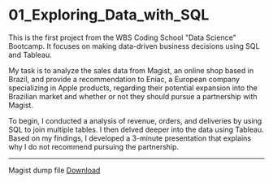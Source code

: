 # 01_Exploring_Data_with_SQL
This is the first project from the WBS Coding School "Data Science" Bootcamp. It focuses on making data-driven business decisions using SQL and Tableau. 

My task is to analyze the sales data from Magist, an online shop based in Brazil, and provide a recommendation to Eniac, a European company specializing in Apple products, regarding their potential expansion into the Brazilian market and whether or not they should pursue a partnership with Magist.

To begin, I conducted a  analysis of revenue, orders, and deliveries by using SQL to join multiple tables. I then delved deeper into the data using Tableau. Based on my findings, I developed a 3-minute presentation that explains why I do not recommend pursuing the partnership.


---

Magist dump file [Download](https://drive.google.com/drive/folders/16YZYqJsbtLCEa7x1bkFdvmIhPVAYzwE_?usp=sharing)
